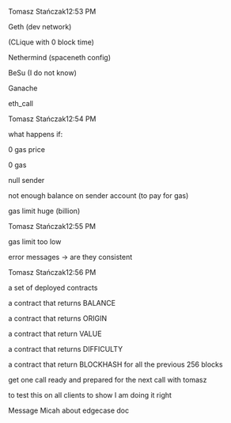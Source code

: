 Tomasz Stańczak12:53 PM

Geth (dev network)

(CLique with 0 block time)

Nethermind (spaceneth config)

BeSu (I do not know)

Ganache

eth_call

Tomasz Stańczak12:54 PM

what happens if:

0 gas price

0 gas

null sender

not enough balance on sender account (to pay for gas)

gas limit huge (billion)

Tomasz Stańczak12:55 PM

gas limit too low

error messages -> are they consistent

Tomasz Stańczak12:56 PM

a set of deployed contracts

a contract that returns BALANCE

a contract that returns ORIGIN

a contract that return VALUE

a contract that returns DIFFICULTY

a contract that return BLOCKHASH for all the previous 256 blocks

get one call ready and prepared for the next call with tomasz

to test this on all clients to show I am doing it right

Message Micah about edgecase doc
